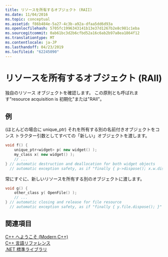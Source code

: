 ```yaml
---
title: リソースを所有するオブジェクト (RAII)
ms.date: 11/04/2016
ms.topic: conceptual
ms.assetid: f86b484e-5a27-4c3b-a92a-dfaa5dd6d93a
ms.openlocfilehash: 5705fc1996343141b13e37d1267b2e8c981c1eba
ms.sourcegitcommit: 0ab61bc3d2b6cfbd52a16c6ab2b97a8ea1864f12
ms.translationtype: MT
ms.contentlocale: ja-JP
ms.lasthandoff: 04/23/2019
ms.locfileid: "62245090"
---
```

# <a name="objects-own-resources-raii"></a>リソースを所有するオブジェクト (RAII)

独自のリソース オブジェクトを確認します。 この原則とも呼ばれます"resource acquisition is 初期化"または"RAII"。

## <a name="example"></a>例

(ほとんどの場合に unique_ptr) それを所有する別の名前付きオブジェクトをコンス トラクター引数としてすべての「新しい」オブジェクトを渡します。

```cpp
void f() {
    unique_ptr<widget> p( new widget() );
    my_class x( new widget() );
    // ...
} // automatic destruction and deallocation for both widget objects
  // automatic exception safety, as if "finally { p->dispose(); x.w.dispose(); }"
```

常にすぐに、新しいリソースを所有する別のオブジェクトに渡します。

```cpp
void g() {
    other_class y( OpenFile() );
    // ...
} // automatic closing and release for file resource
  // automatic exception safety, as if "finally { y.file.dispose(); }"
```

## <a name="see-also"></a>関連項目

[C++ へようこそ (Modern C++)](../cpp/welcome-back-to-cpp-modern-cpp.md)<br/>
[C++ 言語リファレンス](../cpp/cpp-language-reference.md)<br/>
[.NET 標準ライブラリ](../standard-library/cpp-standard-library-reference.md)
